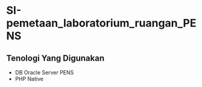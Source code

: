 # SI-pemetaan_laboratorium_ruangan_PENS
## Tenologi  Yang Digunakan
- DB Oracle Server PENS 
- PHP Native



